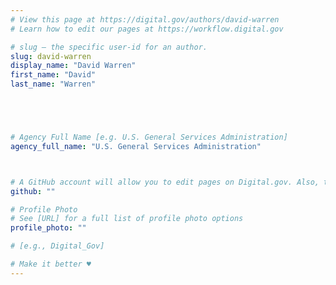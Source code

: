 ```yaml
---
# View this page at https://digital.gov/authors/david-warren
# Learn how to edit our pages at https://workflow.digital.gov

# slug — the specific user-id for an author.
slug: david-warren
display_name: "David Warren"
first_name: "David"
last_name: "Warren"





# Agency Full Name [e.g. U.S. General Services Administration]
agency_full_name: "U.S. General Services Administration"



# A GitHub account will allow you to edit pages on Digital.gov. Also, the image used in your GitHub account can be used to populate your digital.gov profile photo. Learn more about getting a Github account at [URL]
github: ""

# Profile Photo
# See [URL] for a full list of profile photo options
profile_photo: ""

# [e.g., Digital_Gov]

# Make it better ♥
---
```

